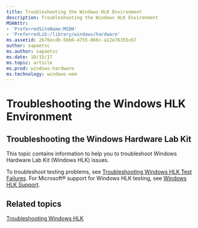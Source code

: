 ```yaml
---
title: Troubleshooting the Windows HLK Environment
description: Troubleshooting the Windows HLK Environment
MSHAttr:
- 'PreferredSiteName:MSDN'
- 'PreferredLib:/library/windows/hardware'
ms.assetid: 2676ecdb-5bb6-4755-866c-a12e76355cb7
author: sapaetsc
ms.author: sapaetsc
ms.date: 10/15/17
ms.topic: article
ms.prod: windows-hardware
ms.technology: windows-oem
---
```


# Troubleshooting the Windows HLK Environment


## <span id="Troubleshooting_the_Windows_Hardware_Lab_Kit"></span><span id="troubleshooting_the_windows_hardware_lab_kit"></span><span id="TROUBLESHOOTING_THE_WINDOWS_HARDWARE_LAB_KIT"></span>Troubleshooting the Windows Hardware Lab Kit


This topic contains information to help you to troubleshoot Windows Hardware Lab Kit (Windows HLK) issues.

To troubleshoot testing problems, see [Troubleshooting Windows HLK Test Failures](troubleshooting-windows-hlk-test-failures.md). For Microsoft® support for Windows HLK testing, see [Windows HLK Support](windows-hlk-support.md).

## <span id="related_topics"></span>Related topics


[Troubleshooting Windows HLK](troubleshooting-windows-hlk.md)

 

 







